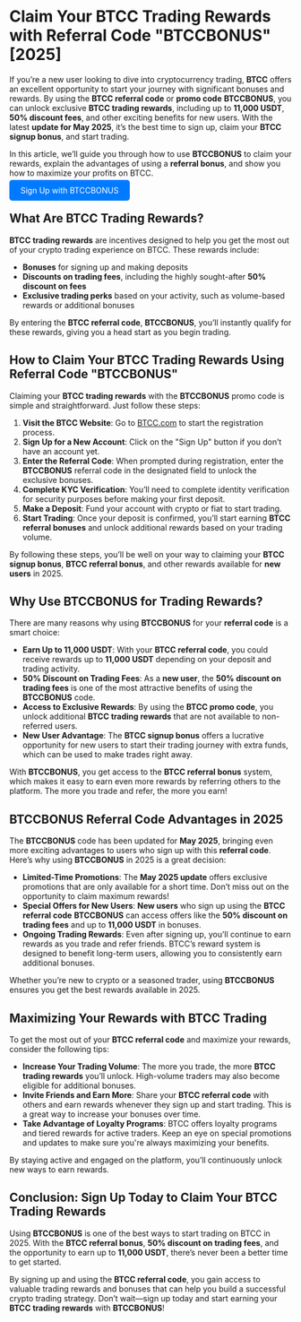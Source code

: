 
  <h1>Claim Your BTCC Trading Rewards with Referral Code "BTCCBONUS" [2025]</h1>

  <p>If you’re a new user looking to dive into cryptocurrency trading, <strong>BTCC</strong> offers an excellent opportunity to start your journey with significant bonuses and rewards. By using the <strong>BTCC referral code</strong> or <strong>promo code</strong> <strong>BTCCBONUS</strong>, you can unlock exclusive <strong>BTCC trading rewards</strong>, including up to <strong>11,000 USDT</strong>, <strong>50% discount fees</strong>, and other exciting benefits for new users. With the latest <strong>update for May 2025</strong>, it’s the best time to sign up, claim your <strong>BTCC signup bonus</strong>, and start trading.</p>

  <p>In this article, we’ll guide you through how to use <strong>BTCCBONUS</strong> to claim your rewards, explain the advantages of using a <strong>referral bonus</strong>, and show you how to maximize your profits on BTCC.</p>
<p><a href="https://partner.btcc.com/us/c/BTCCBONUS/9303" target="_blank" style="color: white; background-color: #007bff; padding: 10px 20px; text-decoration: none; border-radius: 5px;">Sign Up with BTCCBONUS</a></p>
  <h2>What Are BTCC Trading Rewards?</h2>
  <p><strong>BTCC trading rewards</strong> are incentives designed to help you get the most out of your crypto trading experience on BTCC. These rewards include:</p>
  <ul>
    <li><strong>Bonuses</strong> for signing up and making deposits</li>
    <li><strong>Discounts on trading fees</strong>, including the highly sought-after <strong>50% discount on fees</strong></li>
    <li><strong>Exclusive trading perks</strong> based on your activity, such as volume-based rewards or additional bonuses</li>
  </ul>
  <p>By entering the <strong>BTCC referral code</strong>, <strong>BTCCBONUS</strong>, you’ll instantly qualify for these rewards, giving you a head start as you begin trading.</p>

  <h2>How to Claim Your BTCC Trading Rewards Using Referral Code "BTCCBONUS"</h2>
  <p>Claiming your <strong>BTCC trading rewards</strong> with the <strong>BTCCBONUS</strong> promo code is simple and straightforward. Just follow these steps:</p>
  <ol>
    <li><strong>Visit the BTCC Website</strong>: Go to <a href="https://www.btcc.com" target="_blank" rel="noopener noreferrer">BTCC.com</a> to start the registration process.</li>
    <li><strong>Sign Up for a New Account</strong>: Click on the "Sign Up" button if you don’t have an account yet.</li>
    <li><strong>Enter the Referral Code</strong>: When prompted during registration, enter the <strong>BTCCBONUS</strong> referral code in the designated field to unlock the exclusive bonuses.</li>
    <li><strong>Complete KYC Verification</strong>: You’ll need to complete identity verification for security purposes before making your first deposit.</li>
    <li><strong>Make a Deposit</strong>: Fund your account with crypto or fiat to start trading.</li>
    <li><strong>Start Trading</strong>: Once your deposit is confirmed, you’ll start earning <strong>BTCC referral bonuses</strong> and unlock additional rewards based on your trading volume.</li>
  </ol>
  <p>By following these steps, you’ll be well on your way to claiming your <strong>BTCC signup bonus</strong>, <strong>BTCC referral bonus</strong>, and other rewards available for <strong>new users</strong> in 2025.</p>

  <h2>Why Use BTCCBONUS for Trading Rewards?</h2>
  <p>There are many reasons why using <strong>BTCCBONUS</strong> for your <strong>referral code</strong> is a smart choice:</p>
  <ul>
    <li><strong>Earn Up to 11,000 USDT</strong>: With your <strong>BTCC referral code</strong>, you could receive rewards up to <strong>11,000 USDT</strong> depending on your deposit and trading activity.</li>
    <li><strong>50% Discount on Trading Fees</strong>: As a <strong>new user</strong>, the <strong>50% discount on trading fees</strong> is one of the most attractive benefits of using the <strong>BTCCBONUS</strong> code.</li>
    <li><strong>Access to Exclusive Rewards</strong>: By using the <strong>BTCC promo code</strong>, you unlock additional <strong>BTCC trading rewards</strong> that are not available to non-referred users.</li>
    <li><strong>New User Advantage</strong>: The <strong>BTCC signup bonus</strong> offers a lucrative opportunity for new users to start their trading journey with extra funds, which can be used to make trades right away.</li>
  </ul>
  <p>With <strong>BTCCBONUS</strong>, you get access to the <strong>BTCC referral bonus</strong> system, which makes it easy to earn even more rewards by referring others to the platform. The more you trade and refer, the more you earn!</p>

  <h2>BTCCBONUS Referral Code Advantages in 2025</h2>
  <p>The <strong>BTCCBONUS</strong> code has been updated for <strong>May 2025</strong>, bringing even more exciting advantages to users who sign up with this <strong>referral code</strong>. Here’s why using <strong>BTCCBONUS</strong> in 2025 is a great decision:</p>
  <ul>
    <li><strong>Limited-Time Promotions</strong>: The <strong>May 2025 update</strong> offers exclusive promotions that are only available for a short time. Don’t miss out on the opportunity to claim maximum rewards!</li>
    <li><strong>Special Offers for New Users</strong>: <strong>New users</strong> who sign up using the <strong>BTCC referral code</strong> <strong>BTCCBONUS</strong> can access offers like the <strong>50% discount on trading fees</strong> and up to <strong>11,000 USDT</strong> in bonuses.</li>
    <li><strong>Ongoing Trading Rewards</strong>: Even after signing up, you’ll continue to earn rewards as you trade and refer friends. BTCC’s reward system is designed to benefit long-term users, allowing you to consistently earn additional bonuses.</li>
  </ul>
  <p>Whether you’re new to crypto or a seasoned trader, using <strong>BTCCBONUS</strong> ensures you get the best rewards available in 2025.</p>

  <h2>Maximizing Your Rewards with BTCC Trading</h2>
  <p>To get the most out of your <strong>BTCC referral code</strong> and maximize your rewards, consider the following tips:</p>
  <ul>
    <li><strong>Increase Your Trading Volume</strong>: The more you trade, the more <strong>BTCC trading rewards</strong> you’ll unlock. High-volume traders may also become eligible for additional bonuses.</li>
    <li><strong>Invite Friends and Earn More</strong>: Share your <strong>BTCC referral code</strong> with others and earn rewards whenever they sign up and start trading. This is a great way to increase your bonuses over time.</li>
    <li><strong>Take Advantage of Loyalty Programs</strong>: BTCC offers loyalty programs and tiered rewards for active traders. Keep an eye on special promotions and updates to make sure you're always maximizing your benefits.</li>
  </ul>
  <p>By staying active and engaged on the platform, you’ll continuously unlock new ways to earn rewards.</p>

  <h2>Conclusion: Sign Up Today to Claim Your BTCC Trading Rewards</h2>
  <p>Using <strong>BTCCBONUS</strong> is one of the best ways to start trading on BTCC in 2025. With the <strong>BTCC referral bonus</strong>, <strong>50% discount on trading fees</strong>, and the opportunity to earn up to <strong>11,000 USDT</strong>, there’s never been a better time to get started.</p>
  <p>By signing up and using the <strong>BTCC referral code</strong>, you gain access to valuable trading rewards and bonuses that can help you build a successful crypto trading strategy. Don’t wait—sign up today and start earning your <strong>BTCC trading rewards</strong> with <strong>BTCCBONUS</strong>!</p>
</body>
</html>

